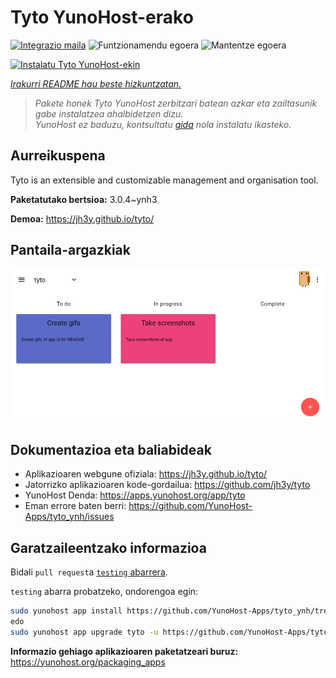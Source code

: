 <!--
Ohart ongi: README hau automatikoki sortu da <https://github.com/YunoHost/apps/tree/master/tools/readme_generator>ri esker
EZ editatu eskuz.
-->

# Tyto YunoHost-erako

[![Integrazio maila](https://dash.yunohost.org/integration/tyto.svg)](https://dash.yunohost.org/appci/app/tyto) ![Funtzionamendu egoera](https://ci-apps.yunohost.org/ci/badges/tyto.status.svg) ![Mantentze egoera](https://ci-apps.yunohost.org/ci/badges/tyto.maintain.svg)

[![Instalatu Tyto YunoHost-ekin](https://install-app.yunohost.org/install-with-yunohost.svg)](https://install-app.yunohost.org/?app=tyto)

*[Irakurri README hau beste hizkuntzatan.](./ALL_README.md)*

> *Pakete honek Tyto YunoHost zerbitzari batean azkar eta zailtasunik gabe instalatzea ahalbidetzen dizu.*  
> *YunoHost ez baduzu, kontsultatu [gida](https://yunohost.org/install) nola instalatu ikasteko.*

## Aurreikuspena

Tyto is an extensible and customizable management and organisation tool.

**Paketatutako bertsioa:** 3.0.4~ynh3

**Demoa:** <https://jh3y.github.io/tyto/>

## Pantaila-argazkiak

![Tyto(r)en pantaila-argazkia](./doc/screenshots/screenshot.png)

## Dokumentazioa eta baliabideak

- Aplikazioaren webgune ofiziala: <https://jh3y.github.io/tyto/>
- Jatorrizko aplikazioaren kode-gordailua: <https://github.com/jh3y/tyto>
- YunoHost Denda: <https://apps.yunohost.org/app/tyto>
- Eman errore baten berri: <https://github.com/YunoHost-Apps/tyto_ynh/issues>

## Garatzaileentzako informazioa

Bidali `pull request`a [`testing` abarrera](https://github.com/YunoHost-Apps/tyto_ynh/tree/testing).

`testing` abarra probatzeko, ondorengoa egin:

```bash
sudo yunohost app install https://github.com/YunoHost-Apps/tyto_ynh/tree/testing --debug
edo
sudo yunohost app upgrade tyto -u https://github.com/YunoHost-Apps/tyto_ynh/tree/testing --debug
```

**Informazio gehiago aplikazioaren paketatzeari buruz:** <https://yunohost.org/packaging_apps>
